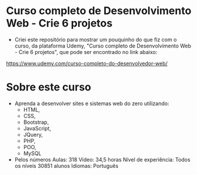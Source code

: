 # Curso completo de Desenvolvimento Web - Crie 6 projetos
- Criei este repositório para mostrar um pouquinho do que fiz com o curso, da plataforma Udemy, "Curso completo de Desenvolvimento Web - Crie 6 projetos", que pode ser encontrado no link abaixo:

https://www.udemy.com/curso-completo-do-desenvolvedor-web/

# Sobre este curso
- Aprenda a desenvolver sites e sistemas web do zero utilizando:
	- HTML, 
	- CSS, 
	- Bootstrap, 
	- JavaScript, 
	- JQuery,
	- PHP,
	- POO,
	- MySQL
- Pelos números
Aulas: 318
Vídeo: 34,5 horas
Nível de experiência: Todos os níveis
30851 alunos
Idiomas: Português